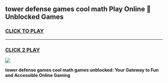 
## tower defense games cool math Play Online 👋 Unblocked Games
<h3>
<a href="https://news.freeplayer.one?title=tower_defense_games_cool_math&ref=17CMG">CLICK TO PLAY</a></h3>
<hr>

<h3>
<a href="https://news.freeplayer.one?title=tower_defense_games_cool_math&ref=17CMG">CLICK 2 PLAY</a>
  
</h3>

<a href="https://news.freeplayer.one?title=tower_defense_games_cool_math&ref=17CMG/"><img src="https://clearcache.store/games.png"></a>


**tower defense games cool math games unblocked: Your Gateway to Fun and Accessible Online Gaming**
